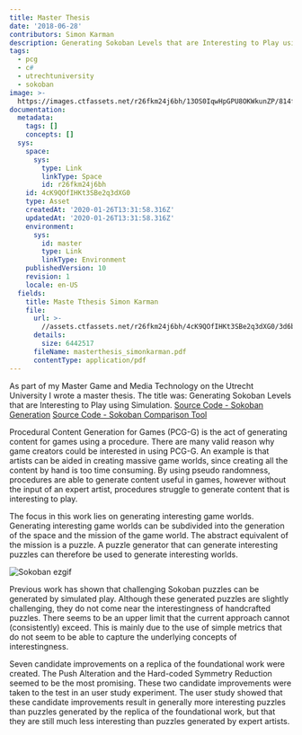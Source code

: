```yaml
---
title: Master Thesis
date: '2018-06-28'
contributors: Simon Karman
description: Generating Sokoban Levels that are Interesting to Play using Simulation.
tags:
  - pcg
  - c#
  - utrechtuniversity
  - sokoban
image: >-
  https://images.ctfassets.net/r26fkm24j6bh/13OS0IqwHpGPU8OKWkunZP/814fe787a966076f098c78735c1304bc/sokoban_banner.png
documentation:
  metadata:
    tags: []
    concepts: []
  sys:
    space:
      sys:
        type: Link
        linkType: Space
        id: r26fkm24j6bh
    id: 4cK9QOfIHKt3SBe2q3dXG0
    type: Asset
    createdAt: '2020-01-26T13:31:58.316Z'
    updatedAt: '2020-01-26T13:31:58.316Z'
    environment:
      sys:
        id: master
        type: Link
        linkType: Environment
    publishedVersion: 10
    revision: 1
    locale: en-US
  fields:
    title: Maste Tthesis Simon Karman
    file:
      url: >-
        //assets.ctfassets.net/r26fkm24j6bh/4cK9QOfIHKt3SBe2q3dXG0/3d6bf0dce069641deb4d88d2ce62e2df/masterthesis_simonkarman.pdf
      details:
        size: 6442517
      fileName: masterthesis_simonkarman.pdf
      contentType: application/pdf
---
```


As part of my Master Game and Media Technology on the Utrecht University I wrote a master thesis. The title was: Generating Sokoban Levels that are Interesting to Play using Simulation.
[Source Code - Sokoban Generation](https://bitbucket.org/simonkarman/sokoban-generation)
[Source Code - Sokoban Comparison Tool](https://bitbucket.org/simonkarman/sokoban-comparison-tool)

Procedural Content Generation for Games (PCG-G) is the act of generating content for games using a procedure. There are many valid reason why game creators could be interested in using PCG-G. An example is that artists can be aided in creating massive game worlds, since creating all the content by hand is too time consuming. By using pseudo randomness, procedures are able to generate content useful in games, however without the input of an expert artist, procedures struggle to generate content that is interesting to play.

The focus in this work lies on generating interesting game worlds. Generating interesting game worlds can be subdivided into the generation of the space and the mission of the game world. The abstract equivalent of the mission is a puzzle. A puzzle generator that can generate interesting puzzles can therefore be used to generate interesting worlds.

![Sokoban ezgif](//images.ctfassets.net/r26fkm24j6bh/5cQ4b1WQdvZ80bD1ARRqow/f57855dbcdf16a46b7e564a6e4a0f743/sokoban_ezgif.gif)

Previous work has shown that challenging Sokoban puzzles can be generated by simulated play. Although these generated puzzles are slightly challenging, they do not come near the interestingness of handcrafted puzzles. There seems to be an upper limit that the current approach cannot (consistently) exceed. This is mainly due to the use of simple metrics that do not seem to be able to capture the underlying concepts of interestingness.

Seven candidate improvements on a replica of the foundational work were created. The Push Alteration and the Hard-coded Symmetry Reduction seemed to be the most promising. These two candidate improvements were taken to the test in an user study experiment. The user study showed that these candidate improvements result in generally more interesting puzzles than puzzles generated by the replica of the foundational work, but that they are still much less interesting than puzzles generated by expert artists.